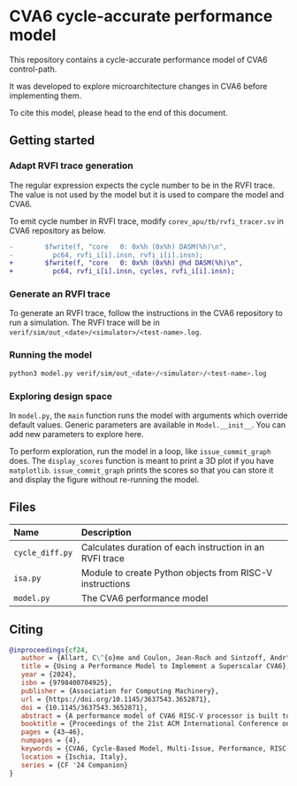 # CVA6 cycle-accurate performance model

This repository contains a cycle-accurate performance model of CVA6 control-path.

It was developed to explore microarchitecture changes in CVA6 before implementing them.

To cite this model, please head to the end of this document.


## Getting started

### Adapt RVFI trace generation

The regular expression expects the cycle number to be in the RVFI trace.
The value is not used by the model but it is used to compare the model and CVA6.

To emit cycle number in RVFI trace, modify `corev_apu/tb/rvfi_tracer.sv` in CVA6 repository as below.

```diff
-        $fwrite(f, "core   0: 0x%h (0x%h) DASM(%h)\n",
-          pc64, rvfi_i[i].insn, rvfi_i[i].insn);
+        $fwrite(f, "core   0: 0x%h (0x%h) @%d DASM(%h)\n",
+          pc64, rvfi_i[i].insn, cycles, rvfi_i[i].insn);
```


### Generate an RVFI trace

To generate an RVFI trace, follow the instructions in the CVA6 repository to run a simulation.
The RVFI trace will be in `verif/sim/out_<date>/<simulator>/<test-name>.log`.


### Running the model

```bash
python3 model.py verif/sim/out_<date>/<simulator>/<test-name>.log
```


### Exploring design space

In `model.py`, the `main` function runs the model with arguments which override default values.
Generic parameters are available in `Model.__init__`.
You can add new parameters to explore here.

To perform exploration, run the model in a loop, like `issue_commit_graph` does.
The `display_scores` function is meant to print a 3D plot if you have `matplotlib`.
`issue_commit_graph` prints the scores so that you can store it and display the figure without re-running the model.


## Files

| Name            | Description                                              |
| :---            | :---                                                     |
| `cycle_diff.py` | Calculates duration of each instruction in an RVFI trace |
| `isa.py`        | Module to create Python objects from RISC-V instructions |
| `model.py`      | The CVA6 performance model                               |


## Citing

```bibtex
@inproceedings{cf24,
   author = {Allart, C\^{o}me and Coulon, Jean-Roch and Sintzoff, Andr\'{e} and Potin, Olivier and Rigaud, Jean-Baptiste},
   title = {Using a Performance Model to Implement a Superscalar CVA6},
   year = {2024},
   isbn = {9798400704925},
   publisher = {Association for Computing Machinery},
   url = {https://doi.org/10.1145/3637543.3652871},
   doi = {10.1145/3637543.3652871},
   abstract = {A performance model of CVA6 RISC-V processor is built to evaluate performance-related modifications before implementing them in RTL. Its accuracy is 99.2\% on CoreMark. This model is used to evaluate a superscalar feature for CVA6. During design phase, the model helped detecting and fixing performance bugs. The superscalar feature resulted in a CVA6 performance improvement of 40\% on CoreMark.},
   booktitle = {Proceedings of the 21st ACM International Conference on Computing Frontiers: Workshops and Special Sessions},
   pages = {43–46},
   numpages = {4},
   keywords = {CVA6, Cycle-Based Model, Multi-Issue, Performance, RISC-V, Superscalar},
   location = {Ischia, Italy},
   series = {CF '24 Companion}
}
```
